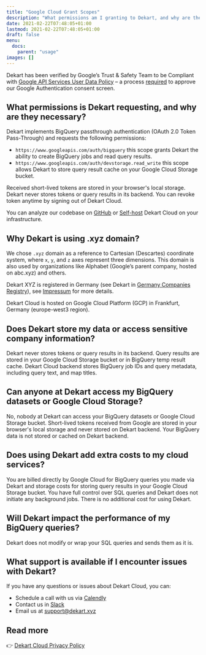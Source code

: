 ```yaml
---
title: "Google Cloud Grant Scopes"
description: "What permissions am I granting to Dekart, and why are they necessary?"
date: 2021-02-22T07:48:05+01:00
lastmod: 2021-02-22T07:48:05+01:00
draft: false
menu:
  docs:
    parent: "usage"
images: []
---
```


<p class="lead text-left jumbotron p-5">Dekart has been verified by Google’s Trust & Safety Team to be Compliant with <a href="https://developers.google.com/terms/api-services-user-data-policy#additional_requirements_for_specific_api_scopes">Google API Services User Data Policy</a> – a process <a href="https://developers.google.com/identity/protocols/oauth2/production-readiness/brand-verification">required</a> to approve our Google Authentication consent screen.</p>

## What permissions is Dekart requesting, and why are they necessary?

Dekart implements BigQuery passthrough authentication (OAuth 2.0 Token Pass-Through) and requests the following permissions:
 * `https://www.googleapis.com/auth/bigquery` this scope grants Dekart the ability to create BigQuery jobs and read query results.
 * `https://www.googleapis.com/auth/devstorage.read_write` this scope allows Dekart to store query result cache on your Google Cloud Storage bucket.

Received short-lived tokens are stored in your browser's local storage. Dekart never stores tokens or query results in its backend. You can revoke token anytime by signing out of Dekart Cloud.

You can analyze our codebase on [GitHub](https://github.com/dekart-xyz/dekart) or [Self-host](/self-hosted/) Dekart Cloud on your infrastructure.

## Why Dekart is using .xyz domain?

We chose `.xyz` domain as a reference to Cartesian (Descartes) coordinate system, where `x`, `y`, and `z` axes represent three dimensions. This domain is also used by organizations like Alphabet (Google’s parent company, hosted on abc.xyz) and others.

Dekart XYZ is registered in Germany (see Dekart in [Germany Companies Registry](https://www.unternehmensregister.de/ureg/index.html;jsessionid=DA70A83D7BC84B9E249AC040755AD5D9.web04-1)), see [Impressum](https://dekart.xyz/legal/notice/) for more details.

Dekart Cloud is hosted on Google Cloud Platform (GCP) in Frankfurt, Germany (europe-west3 region).

## Does Dekart store my data or access sensitive company information?

Dekart never stores tokens or query results in its backend. Query results are stored in your Google Cloud Storage bucket or in BigQuery temp result cache. Dekart Cloud backend stores BigQuery job IDs and query metadata, including query text, and map titles.

## Can anyone at Dekart access my BigQuery datasets or Google Cloud Storage?

No, nobody at Dekart can access your BigQuery datasets or Google Cloud Storage bucket. Short-lived tokens received from Google are stored in your browser's local storage and never stored on Dekart backend. Your BigQuery data is not stored or cached on Dekart backend.

## Does using Dekart add extra costs to my cloud services?

You are billed directly by Google Cloud for BigQuery queries you made via Dekart and storage costs for storing query results in your Google Cloud Storage bucket. You have full control over SQL queries and Dekart does not initiate any background jobs. There is no additional cost for using Dekart.

## Will Dekart impact the performance of my BigQuery queries?

Dekart does not modify or wrap your SQL queries and sends them as it is.

## What support is available if I encounter issues with Dekart?

If you have any questions or issues about Dekart Cloud, you can:

  * Schedule a call with us via [Calendly](https://calendly.com/vladi-dekart/30min)
  * Contact us in [Slack](https://slack.dekart.xyz/)
  * Email us at [support@dekart.xyz](mailto:support@dekart.xyz)

<!-- If you have any questions or issues about Dekart Cloud, please contact us via email at [support@dekart.xyz](mailto:support@dekart.xyz) or via [Slack](https://slack.dekart.xyz/). -->

## Read more

👉 [Dekart Cloud Privacy Policy](/legal/privacy/)
